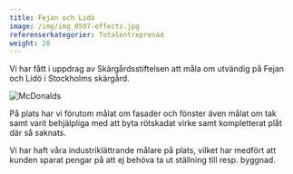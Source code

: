 ```yaml
---
title: Fejan och Lidö
image: /img/img_0597-effects.jpg
referenserkategorier: Totalentreprenad
weight: 20
---
```

Vi har fått i uppdrag av Skärgårdsstiftelsen att måla om utvändig på Fejan och Lidö i Stockholms skärgård.

![McDonalds](/img/548px-mcdonald's_golden_arches.svg.png)

På plats har vi förutom målat om fasader och fönster även målat om tak samt varit behjälpliga med att byta rötskadat virke samt kompletterat plåt där så saknats.

Vi har haft våra industriklättrande målare på plats, vilket har medfört att kunden sparat pengar på att ej behöva ta ut ställning till resp. byggnad.
